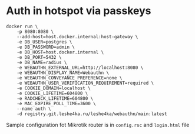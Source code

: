 # Auth in hotspot via passkeys

```
docker run \
    -p 8080:8080 \
    --add-host=host.docker.internal:host-gateway \
    -e DB_USER=postgres \
    -e DB_PASSWORD=admin \
    -e DB_HOST=host.docker.internal \
    -e DB_PORT=5432 \
    -e DB_NAME=radius \
    -e WEBAUTHN_EXTERNAL_URL=http://localhost:8080 \
    -e WEBAUTHN_DISPLAY_NAME=Webauthn \
    -e WEBAUTHN_CONVEYANCE_PREFERENCE=none \
    -e WEBAUTHN_USER_VERIFICATION_REQUIREMENT=required \
    -e COOKIE_DOMAIN=localhost \
    -e COOKIE_LIFETIME=604800 \
    -e RADCHECK_LIFETIME=604800 \
    -e MAC_EXPIRE_POLL_TIME=3600 \
    --name auth \
    -d registry.git.leshe4ka.ru/leshe4ka/webauthn/main:latest
```

Sample configuration fot Mikrotik router is in `config.rsc` and `login.html` file
